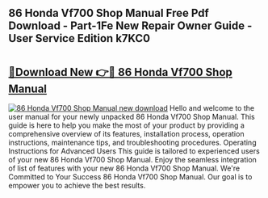 ## 86 Honda Vf700 Shop Manual Free Pdf Download - Part-1Fe New Repair Owner Guide - User Service Edition k7KC0

# <h2><a href="http://bc81117.oget.top/?id=86+Honda+Vf700+Shop+Manual">🔗Download New 👉🔴 86 Honda Vf700 Shop Manual</a></h2>

[![86 Honda Vf700 Shop Manual new download](https://i.imgur.com/5g1atiW.png)](http://bc81117.oget.top/?id=86+Honda+Vf700+Shop+Manual)
Hello and welcome to the user manual for your newly unpacked 86 Honda Vf700 Shop Manual. This guide is here to help you make the most of your product by providing a comprehensive overview of its features, installation process, operation instructions, maintenance tips, and troubleshooting procedures. Operating Instructions for Advanced Users This guide is tailored to experienced users of your new 86 Honda Vf700 Shop Manual. Enjoy the seamless integration of list of features with your new 86 Honda Vf700 Shop Manual. We're Committed to Your Success 86 Honda Vf700 Shop Manual. Our goal is to empower you to achieve the best results.
